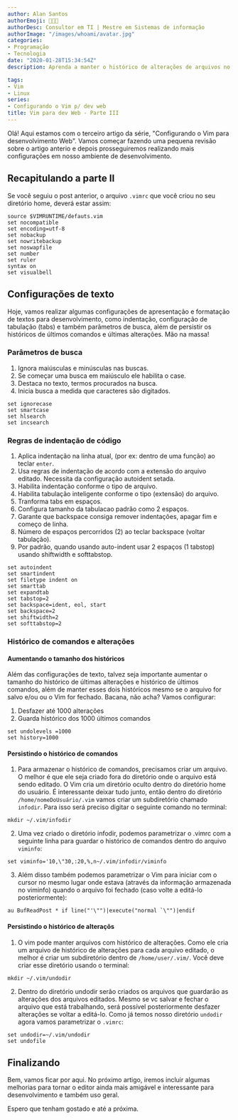 ```yaml
---
author: Alan Santos
authorEmoji: 👨🏻‍💻
authorDesc: Consultor em TI | Mestre em Sistemas de informação
authorImage: "/images/whoami/avatar.jpg"
categories:
- Programação
- Tecnologia
date: "2020-01-28T15:34:54Z"
description: Aprenda a manter o histórico de alterações de arquivos no Vim, mesmo fechando o editor. Saiba como parametrizar identação do código, numeração das linhas e muito mais.

tags:
- Vim
- Linux
series:
- Configurando o Vim p/ dev web
title: Vim para dev Web - Parte III
---
```


Olá! Aqui estamos com o terceiro artigo da série, "Configurando o Vim para desenvolvimento Web". Vamos começar fazendo uma pequena revisão sobre o artigo anterio e depois prosseguiremos realizando mais configurações em nosso ambiente de desenvolvimento.

## Recapitulando a parte II
Se você seguiu o post anterior, o arquivo `.vimrc` que você criou no seu diretório home, deverá estar assim:

```vim
source $VIMRUNTIME/defauts.vim
set nocompatible
set encoding=utf-8
set nobackup
set nowritebackup
set noswapfile
set number
set ruler
syntax on
set visualbell
```

## Configurações de texto
Hoje, vamos realizar algumas configurações de apresentação e formatação de textos para
desenvolvimento, como indentação, configuração de tabulação (tabs) e também parâmetros de
busca, além de persistir os históricos de últimos comandos e últimas alterações. Mão na massa!

### Parâmetros de busca

1. Ignora maiúsculas e minúsculas nas buscas.
2. Se começar uma busca em maiúsculo ele habilita o case.
3. Destaca no texto, termos procurados na busca.
4. Inicia busca a medida que caracteres são digitados.

```vim
set ignorecase
set smartcase
set hlsearch
set incsearch
```

### Regras de indentação de código

1. Aplica indentação na linha atual, (por ex: dentro de uma função) ao teclar `enter`.
2. Usa regras de indentação de acordo com a extensão do arquivo editado. Necessita da configuração autoident setada.
3. Habilita indentação conforme o tipo de arquivo.
4. Habilita tabulação inteligente conforme o tipo (extensão) do arquivo.
5. Tranforma tabs em espaços.
6. Configura tamanho da tabulacao padrão como 2 espaços.
7. Garante que backspace consiga remover indentações, apagar fim e começo de linha.
8. Número de espaços percorridos (2) ao teclar backspace (voltar tabulação).
9. Por padrão, quando usando auto-indent usar 2 espaços (1 tabstop) usando shiftwidth e  softtabstop.
    
```vim
set autoindent
set smartindent
set filetype indent on
set smarttab
set expandtab
set tabstop=2
set backspace=ident, eol, start
set backspace=2
set shiftwidth=2
set softtabstop=2
```

### Histórico de comandos e alterações

#### Aumentando o tamanho dos históricos

Além das configurações de texto, talvez seja importante aumentar o tamanho do histórico de
últimas alterações e histórico de últimos comandos, além de manter esses dois históricos mesmo
se o arquivo for salvo e/ou ou o Vim for fechado. Bacana, não acha? Vamos configurar:

1. Desfazer até 1000 alterações
2. Guarda histórico dos 1000 últimos comandos
```
set undolevels =1000
set history=1000
```

#### Persistindo o histórico de comandos

1. Para armazenar o histórico de comandos, precisamos criar um arquivo. O melhor é que ele
   seja criado fora do diretório onde o arquivo está sendo editado. O Vim cria um diretório oculto dentro do diretório home do usuário. É interessante deixar tudo junto, então dentro do diretório `/home/nomeDoUsuário/.vim` vamos criar um subdiretório chamado `infodir`. Para isso será preciso digitar o seguinte comando no terminal:
```
mkdir ~/.vim/infodir
```
2. Uma vez criado o diretório infodir, podemos parametrizar o .vimrc com a seguinte linha para guardar o histórico de comandos dentro do arquivo `viminfo`:
```
set viminfo='10,\"30,:20,%,n~/.vim/infodir/viminfo
```
3. Além disso também podemos parametrizar o Vim para iniciar com o cursor no mesmo lugar onde estava (através da informação armazenada no viminfo) quando o arquivo foi fechado (caso volte a editá-lo posteriormente):
```
au BufReadPost * if line("'\"")|execute("normal `\"")|endif
```

#### Persistindo o histórico de alteraçõs

1. O vim pode manter arquivos com histórico de alterações. Como ele cria um arquivo de histórico de alterações para cada arquivo editado, o melhor é criar um subdiretório dentro de `/home/user/.vim/`. Você deve criar esse diretório usando o terminal:
```
mkdir ~/.vim/undodir
```
2. Dentro do diretório undodir serão criados os arquivos que guardarão as alterações dos arquivos editados. Mesmo se vc salvar e fechar o arquivo que está trabalhando, será possível posteriormente desfazer alterações se voltar a editá-lo. Como já temos nosso diretório `undodir` agora vamos parametrizar o `.vimrc`:
```
set undodir=~/.vim/undodir
set undofile
```

## Finalizando

Bem, vamos ficar por aqui. No próximo artigo, iremos incluir algumas melhorias para tornar o editor ainda mais amigável e interessante para desenvolvimento e também uso geral.

Espero que tenham gostado e até a próxima.
